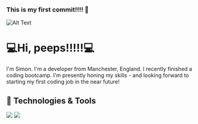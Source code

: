 ### This is my first commit!!!! 👋

![Alt Text](https://scontent.fman2-1.fna.fbcdn.net/v/t1.6435-9/211740740_10161365700035031_7415347136007861351_n.jpg?_nc_cat=103&ccb=1-3&_nc_sid=730e14&_nc_ohc=vq62_ZS3ZAEAX_3Sf-l&tn=CPLMNQlGA3lfzFqG&_nc_ht=scontent.fman2-1.fna&oh=d492a7045b1247d5d88e0a072fae415a&oe=60E3BB76)

# 💻Hi, peeps!!!!!💻

I'm Simon. I'm a developer from Manchester, England. I recently finished a coding bootcamp. I'm presently honing my skills - and looking forward to starting my first coding job in the near future!

## 🔧 Technologies & Tools

![](https://img.shields.io/badge/OS-Linux-informational?style=flat&logo=linux&logoColor=white&color=2bbc8a)
![]("https://img.shields.io/badge/html5-%23E34F26.svg?style=flat&logo=html5&logoColor=white"&color=2bbc8a)

<!--
**hyperkarmic/hyperkarmic** is a ✨ _special_ ✨ repository because its `README.md` (this file) appears on your GitHub profile.

Here are some ideas to get you started:

- 🔭 I’m currently working on ...
- 🌱 I’m currently learning ...
- 👯 I’m looking to collaborate on ...
- 🤔 I’m looking for help with ...
- 💬 Ask me about ...
- 📫 How to reach me: ...
- 😄 Pronouns: ...
- ⚡ Fun fact: ...
-->
